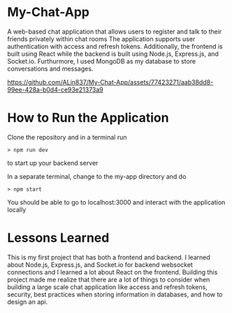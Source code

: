 # My-Chat-App
A web-based chat application that allows users to register and talk to their friends privately within chat rooms
The application supports user authentication with access and refresh tokens. Additionally, the frontend is built 
using React while the backend is built using Node.js, Express.js, and Socket.io. Furthurmore, I used MongoDB as 
my database to store conversations and messages.




https://github.com/ALin837/My-Chat-App/assets/77423271/aab38dd8-99ee-428a-b0d4-ce93e21373a9


# How to Run the Application
Clone the repository and in a terminal run
```
> npm run dev
```
to start up your backend server 


In a separate terminal, change to the my-app directory and do 
```
> npm start
```
You should be able to go to localhost:3000 and interact with the application locally

# Lessons Learned
This is my first project that has both a frontend and backend. I learned about Node.js, Express.js, and Socket.io for 
backend websocket connections and I learned a lot about React on the frontend. Building this project made me realize 
that there are a lot of things to consider when building a large scale chat application like access and refresh tokens,
security, best practices when storing information in databases, and how to design an api.


